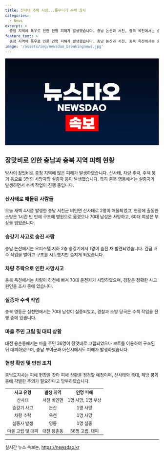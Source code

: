 ```yaml
---
title: 산사태 추락 사망...돌무더기 주택 참사
categories:
  - News
excerpt: >
  충청 지역에 폭우로 인한 인명 피해가 발생했습니다. 충남 논산과 서천, 충북 옥천에서는 승강기 사고, 주택 매몰, 차량 추락으로 3명이 숨지고, 영동에서는 실종자가 발생했습니다. 산사태로 2명이 매몰된 사고가 발생했고, 실종자와 고립된 주민들을 수색하고 있습니다. 현장에서는 충남, 충북 지사가 피해 상황을 점검할 예정입니다. 폭우로 지반이 약해져 산사태 등에 주의가 요구되고 있습니다. (150자)
feature_text: >
  충청 지역에 폭우로 인한 인명 피해가 발생했습니다. 충남 논산과 서천, 충북 옥천에서는 승강기 사고, 주택 매몰, 차량 추락으로 3명이 숨지고, 영동에서는 실종자가 발생했습니다. 산사태로 2명이 매몰된 사고가 발생했고, 실종자와 고립된 주민들을 수색하고 있습니다. 현장에서는 충남, 충북 지사가 피해 상황을 점검할 예정입니다. 폭우로 지반이 약해져 산사태 등에 주의가 요구되고 있습니다. (150자)
image: '/assets/img/newsdao_breakingnews.jpg'
---
```


<p><img src="/assets/img/newsdao_breakingnews.jpg" alt="firstkoreanews 속보" /></p>

<h2 data-ke-size="size26">장맛비로 인한 충남과 충북 지역 피해 현황</h2>

<p data-ke-size="size16">밤사이 장맛비로 충청 지역에 많은 피해가 발생하였습니다. 산사태, 차량 추락, 주택 붕괴 등으로 3명의 사망자와 실종자 등이 발생했습니다. 특히 충북 영동에서는 실종자가 발생하면서 수색 작업이 진행 중입니다.</p>

<h3>산사태로 매몰된 사람들</h3>

<p data-ke-size="size16">오늘 새벽 4시쯤 발생한 충남 서천군 비인면 산사태로 2명이 매몰되었고, 현장에 출동한 소방은 1시간 반 만에 구조해 병원으로 옮겼으나 70대 남성은 사망하고, 60대 여성은 부상을 입었습니다.</p>

<h3>승강기 사고로 숨진 사람</h3>

<p data-ke-size="size16">충남 논산에서는 오피스텔 지하 2층 승강기에서 1명이 숨진 채 발견되었습니다. 긴급 배수 작업을 벌이고 구조를 시도했지만 숨지게 되었습니다.</p>

<h3>차량 추락으로 인한 사망사고</h3>

<p data-ke-size="size16">충북 옥천에서는 차량이 하천에 빠져 70대 운전자가 사망하였으며, 경찰은 정확한 사고 원인을 조사 중에 있습니다.</p>

<h3>실종자 수색 작업</h3>

<p data-ke-size="size16">충북 영동군 심천면에서는 70대 남성이 실종되었고, 경찰과 소방 당국은 수색 작업을 진행 중에 있습니다.</p>

<h3>마을 주민 고립 및 대피 상황</h3>

<p data-ke-size="size16">대전 용촌동에서는 마을 주민 36명이 장맛비로 고립되었으나 보트를 이용하여 구조된 뒤 대피하였으며, 충남 부여군과 아산시에서도 피해가 발생하였습니다.</p>

<h3>현장 확인 및 안전 조치</h3>

<p data-ke-size="size16">충남도지사는 피해 현장을 찾아 피해 상황을 점검할 예정이며, 산사태와 축대, 제방 붕괴 등에 각별한 주의가 필요하다고 당부하였습니다.</p>

<table>
    <tr>
        <td style="text-align: center; height: 17px;"><b>사고 유형</b></td>
        <td style="text-align: center; height: 17px;"><b>발생 지역</b></td>
        <td style="text-align: center; height: 17px;"><b>인명 피해</b></td>
    </tr>
    <tr>
        <td style="text-align: center; height: 17px;">산사태</td>
        <td style="text-align: center; height: 17px;">서천 비인면</td>
        <td style="text-align: center; height: 17px;">1명 사망, 1명 부상</td>
    </tr>
    <tr>
        <td style="text-align: center; height: 17px;">승강기 사고</td>
        <td style="text-align: center; height: 17px;">논산</td>
        <td style="text-align: center; height: 17px;">1명 사망</td>
    </tr>
    <tr>
        <td style="text-align: center; height: 17px;">차량 추락</td>
        <td style="text-align: center; height: 17px;">옥천</td>
        <td style="text-align: center; height: 17px;">1명 사망</td>
    </tr>
    <tr>
        <td style="text-align: center; height: 17px;">실종자 발생</td>
        <td style="text-align: center; height: 17px;">영동</td>
        <td style="text-align: center; height: 17px;">1명 실종</td>
    </tr>
    <tr>
        <td style="text-align: center; height: 17px;">마을 고립 및 대피</td>
        <td style="text-align: center; height: 17px;">대전 용촌동</td>
        <td style="text-align: center; height: 17px;">36명 고립, 대피</td>
    </tr>
</table>

<p><hr></p>
실시간 뉴스 속보는, <a href="https://newsdao.kr" rel="dofollow">https://newsdao.kr</a>


